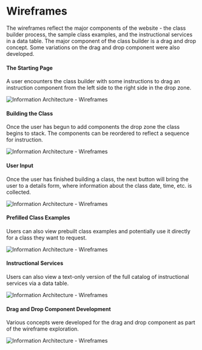 # Wireframes

The wireframes reflect the major components of the website - the class builder process, the sample class examples, and the instructional services in a data table. The major component of the class builder is a drag and drop concept. Some variations on the drag and drop component were also developed.

#### The Starting Page

A user encounters the class builder with some instructions to drag an instruction component from the left side to the right side in the drop zone.

![Information Architecture - Wireframes](https://github.com/robert-laws/project-instruction-menu-documentation/blob/master/98_support-documents/project-instruction-menu-wireframes-2.jpg)

#### Building the Class

Once the user has begun to add components the drop zone the class begins to stack. The components can be reordered to reflect a sequence for instruction.

![Information Architecture - Wireframes](https://github.com/robert-laws/project-instruction-menu-documentation/blob/master/98_support-documents/project-instruction-menu-wireframes-3.jpg)

#### User Input

Once the user has finished building a class, the next button will bring the user to a details form, where information about the class date, time, etc. is collected.

![Information Architecture - Wireframes](https://github.com/robert-laws/project-instruction-menu-documentation/blob/master/98_support-documents/project-instruction-menu-wireframes-4.jpg)

#### Prefilled Class Examples

Users can also view prebuilt class examples and potentially use it directly for a class they want to request.

![Information Architecture - Wireframes](https://github.com/robert-laws/project-instruction-menu-documentation/blob/master/98_support-documents/project-instruction-menu-wireframes-5.jpg)

#### Instructional Services

Users can also view a text-only version of the full catalog of instructional services via a data table.

![Information Architecture - Wireframes](https://github.com/robert-laws/project-instruction-menu-documentation/blob/master/98_support-documents/project-instruction-menu-wireframes-6.jpg)

#### Drag and Drop Component Development

Various concepts were developed for the drag and drop component as part of the wireframe exploration.

![Information Architecture - Wireframes](https://github.com/robert-laws/project-instruction-menu-documentation/blob/master/98_support-documents/project-instruction-menu-wireframes-6.jpg)